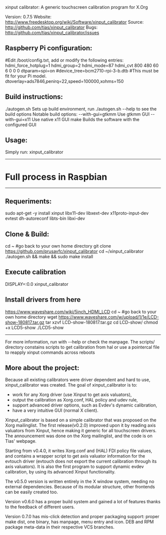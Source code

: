 xinput calibrator: A generic touchscreen calibration program for X.Org

Version: 0.7.5
Website: http://www.freedesktop.org/wiki/Software/xinput_calibrator
Source:  http://github.com/tias/xinput_calibrator
Bugs:    http://github.com/tias/xinput_calibrator/issues

Raspberry Pi configuration:
-------------------
#Edit /boot/config.txt, add or modify the following entries:
hdmi_force_hotplug=1
hdmi_group=2
hdmi_mode=87
hdmi_cvt 800 480 60 6 0 0 0
dtparam=spi=on
#device_tree=bcm2710-rpi-3-b.dtb #This must be fit for your Pi model.
dtoverlay=ads7846,penirq=22,speed=100000,xohms=150

Build instructions:
-------------------
./autogen.sh
    Sets up build environment, run ./autogen.sh --help to see the build options
    Notable build options:
    --with-gui=gtkmm        Use gtkmm GUI
    --with-gui=x11          Use native x11 GUI
make
    Builds the software with the configured GUI

Usage:
------
Simply run:
    xinput_calibrator

__________________________________
# Full process in Raspbian
__________________________________
Requeriments:
-------------------
sudo apt-get -y install xinput libx11-dev libxext-dev x11proto-input-dev evtest dh-autoreconf libts-bin libxi-dev

Clone & Build:
-------------------
cd ~ #go back to your own home directory
git clone https://github.com/prusavfc/xinput_calibrator
cd ~/xinput_calibrator
./autogen.sh && make && sudo make install

Execute calibration
------
DISPLAY=:0.0 xinput_calibrator

Install drivers from here
------
https://www.waveshare.com/wiki/5inch_HDMI_LCD
cd ~ #go back to your own home directory
wget https://www.waveshare.com/w/upload/1/1e/LCD-show-180817.tar.gz
tar xzvf LCD-show-180817.tar.gz
cd LCD-show/
chmod +x LCD5-show
./LCD5-show
__________________________________

For more information, run with --help or check the manpage.
The scripts/ directory constains scripts to get calibration from hal or use a pointercal file to reapply xinput commands across reboots


More about the project:
-----------------------
Because all existing calibrators were driver dependent and hard to use, xinput_calibrator was created. The goal of xinput_calibrator is to: 
* work for any Xorg driver (use Xinput to get axis valuators), 
* output the calibration as Xorg.conf, HAL policy and udev rule, 
* support advanced driver options, such as Evdev's dynamic calibration, 
* have a very intuitive GUI (normal X client). 

Xinput_calibrator is based on a simple calibrator that was proposed on the Xorg mailinglist. The first release(v0.2.0) improved upon it by reading axis valuators from Xinput, hence making it generic for all touchscreen drivers. The announcement was done on the Xorg mailinglist, and the code is on Tias' webpage. 

Starting from v0.4.0, it writes Xorg.conf and (HAL) FDI policy file values, and contains a wrapper script to get axis valuator information for the evtouch driver (evtouch does not export the current calibration through its axis valuators). It is also the first program to support dynamic evdev calibration, by using its advanced Xinput functionality.

The v0.5.0 version is written entirely in the X window system, needing no external dependencies. Because of its modular structure, other frontends can be easily created too.

Version v0.6.0 has a proper build system and gained a lot of features thanks to the feedback of different users.

Version 0.7.0 has mis-click detection and proper packaging support: proper make dist, one binary, has manpage, menu entry and icon. DEB and RPM package meta-data in their respective VCS branches.
